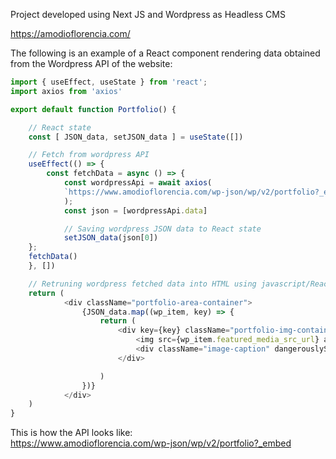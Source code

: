 Project developed using Next JS and Wordpress as Headless CMS

https://amodioflorencia.com/


The following is an example of a React component rendering data obtained from the Wordpress API of the website:

``` javascript
import { useEffect, useState } from 'react';
import axios from 'axios'

export default function Portfolio() {

    // React state
    const [ JSON_data, setJSON_data ] = useState([])

    // Fetch from wordpress API
    useEffect(() => {
        const fetchData = async () => {
            const wordpressApi = await axios(
            `https://www.amodioflorencia.com/wp-json/wp/v2/portfolio?_embed`,
            );
            const json = [wordpressApi.data]

            // Saving wordpress JSON data to React state
            setJSON_data(json[0])
    };
    fetchData()
    }, [])

    // Retruning wordpress fetched data into HTML using javascript/React
    return (
            <div className="portfolio-area-container">
                {JSON_data.map((wp_item, key) => {
                    return (
                        <div key={key} className="portfolio-img-container fade-in">
                            <img src={wp_item.featured_media_src_url} alt="" />
                            <div className="image-caption" dangerouslySetInnerHTML={{__html: wp_item.content.rendered}} />
                        </div>

                    )
                })}
            </div>
    )
}

```


This is how the API looks like: <br>
https://www.amodioflorencia.com/wp-json/wp/v2/portfolio?_embed

<img src="https://i.ibb.co/r6Gxjs1/Screen-Shot-2021-11-04-at-11-04-37-PM.png" alt="" />

